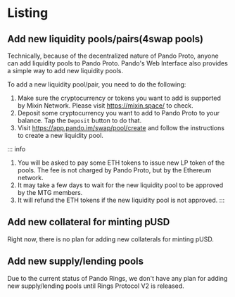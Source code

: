 # Listing

## Add new liquidity pools/pairs(4swap pools)

Technically, because of the decentralized nature of Pando Proto, anyone can add liquidity pools to Pando Proto. Pando's Web Interface also provides a simple way to add new liquidity pools.

To add a new liquidity pool/pair, you need to do the following:

1. Make sure the cryptocurrency or tokens you want to add is supported by Mixin Network. Please visit https://mixin.space/ to check.
2. Deposit some cryptocurrency you want to add to Pando Proto to your balance. Tap the `Deposit` button to do that.
3. Visit https://app.pando.im/swap/pool/create and follow the instructions to create a new liquidity pool.

::: info
1. You will be asked to pay some ETH tokens to issue new LP token of the pools. The fee is not charged by Pando Proto, but by the Ethereum network.
2. It may take a few days to wait for the new liquidity pool to be approved by the MTG members.
3. It will refund the ETH tokens if the new liquidity pool is not approved.
:::

## Add new collateral for minting pUSD

Right now, there is no plan for adding new collaterals for minting pUSD. 

## Add new supply/lending pools

Due to the current status of Pando Rings, we don't have any plan for adding new supply/lending pools until Rings Protocol V2 is released.


